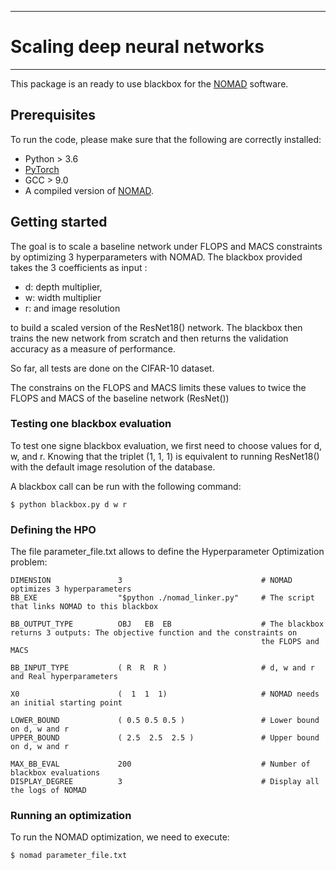*****
# Scaling deep neural networks
*****

This package is an ready to use blackbox for the [NOMAD](https://www.gerad.ca/nomad/) software. 

## Prerequisites

To run the code, please make sure that the following are correctly installed:

* Python > 3.6
* [PyTorch](https://pytorch.org/)
* GCC > 9.0
* A compiled version of [NOMAD](https://www.gerad.ca/nomad/).


## Getting started

The goal is to scale a baseline network under FLOPS and MACS constraints by optimizing 3 hyperparameters with NOMAD. 
The blackbox provided takes the 3 coefficients as input : 

* d: depth multiplier,
* w: width multiplier
* r: and image resolution

to build a scaled version of the ResNet18() network. The blackbox then trains the new network from scratch and then returns 
the validation accuracy as a measure of performance. 

So far, all tests are done on the CIFAR-10 dataset.

The constrains on the FLOPS and MACS limits these values to twice the FLOPS and MACS of the baseline network (ResNet())

### Testing one blackbox evaluation

To test one signe blackbox evaluation, we first need to choose values for d, w, and r. Knowing that the triplet (1, 1, 1) 
is equivalent to running ResNet18() with the default image resolution of the database.

A blackbox call can be run with the following command:

```
$ python blackbox.py d w r
```

### Defining the HPO 

The file parameter_file.txt allows to define the Hyperparameter Optimization problem: 

```
DIMENSION               3                               # NOMAD optimizes 3 hyperparameters
BB_EXE                  "$python ./nomad_linker.py"     # The script that links NOMAD to this blackbox

BB_OUTPUT_TYPE          OBJ   EB  EB                    # The blackbox returns 3 outputs: The objective function and the constraints on 
                                                        the FLOPS and MACS
                                                        
BB_INPUT_TYPE           ( R  R  R )                     # d, w and r and Real hyperparameters

X0                      (  1  1  1)                     # NOMAD needs an initial starting point       

LOWER_BOUND             ( 0.5 0.5 0.5 )                 # Lower bound on d, w and r
UPPER_BOUND             ( 2.5  2.5  2.5 )               # Upper bound on d, w and r

MAX_BB_EVAL             200                             # Number of blackbox evaluations
DISPLAY_DEGREE          3                               # Display all the logs of NOMAD
```



### Running an optimization

To run the NOMAD optimization, we need to execute: 

```
$ nomad parameter_file.txt
```


